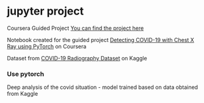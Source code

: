 # jupyter project

Coursera Guided Project [You can find the project here](https://www.coursera.org/projects/covid-19-detection-x-ray)

Notebook created for the guided project [Detecting COVID-19 with Chest X Ray using PyTorch](https://www.coursera.org/projects/covid-19-detection-x-ray) on Coursera

Dataset from [COVID-19 Radiography Dataset](https://www.kaggle.com/tawsifurrahman/covid19-radiography-database) on Kaggle

### Use pytorch

Deep analysis of the covid situation - model trained based on data obtained from Kaggle

